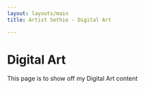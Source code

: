 ```yaml
---
layout: layouts/main
title: Artist Sethie - Digital Art

---
```


# Digital Art
This page is to show off my Digital Art content 